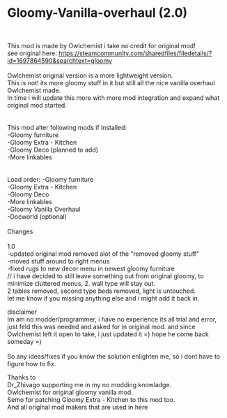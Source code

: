 # Gloomy-Vanilla-overhaul (2.0)

 <br /> 

This mod is made by Owlchemist i take no credit for original mod! <br /> 
see original here: https://steamcommunity.com/sharedfiles/filedetails/?id=1697864590&searchtext=gloomy <br /> 
 <br /> 
Owlchemist original version is a more lightweight version. <br /> 
This is not! its more gloomy stuff in it but still all the nice vanilla overhaul Owlchemist made. <br /> 
In time i will update this more with more mod integration and expand what original mod started. <br /> 
 <br /> 
 <br /> 
This mod alter following mods if installed: <br /> 
-Gloomy furniture <br /> 
-Gloomy Extra - Kitchen <br /> 
-Gloomy Deco (planned to add) <br /> 
-More linkables <br /> 
 <br /> 
 <br /> 
Load order:
-Gloomy furniture <br /> 
-Gloomy Extra - Kitchen <br /> 
-Gloomy Deco <br /> 
-More linkables <br /> 
-Gloomy Vanilla Overhaul <br /> 
-Docworld (optional) <br /> 
 <br /> 
Changes <br /> 
 <br /> 
1.0 <br /> 
-updated original mod removed alot of the "removed gloomy stuff" <br /> 
-moved stuff around to right menus <br /> 
-fixed rugs to new decor menu in newest gloomy furniture <br /> 
// i have decided to still leave something out from original gloomy, to minimize cluttered menus, 2. wall type will stay out. <br /> 
2 tables removed, second type beds removed, light is untouched. <br /> 
let me know if you missing anything else and i might add it back in. <br /> 





disclaimer<br /> 
Im am no modder/programmer, i have no experience its all trial and error, just feld this was needed and asked for in original mod.
and since Owlchemist left it open to take, i just updated it =) hope he come back someday =) <br /> 
<br /> 
So any ideas/fixes if you know the solution enlighten me, so i dont have to figure how to fix.<br /> 

Thanks to<br /> 
Dr_Zhivago supporting me in my no modding knowladge.<br /> 
Owlchemist for original gloomy vanilla mod.<br /> 
Semo for patching Gloomy Extra - Kitchen to this mod too.<br /> 
And all original mod makers that are used in here<br /> 

